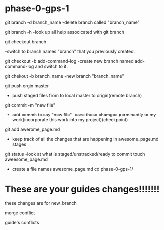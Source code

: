 phase-0-gps-1
=============
git branch -d branch_name
-delete branch called "branch_name"



git branch -h
-look up all help associcated with git branch

git checkout branch

-switch to branch names "branch" that you previously created.


git checkout -b add-command-log
-create new branch  named add-command-log and switch to it.


git chekout -b branch_name
-new branch "branch_name"

git push orgin master
-  push staged files from to local master to origin(remote branch)

git commit -m "new file"
- add commit to say "new file"
-save these chamges perminantly to my work(incorporate this work into my project)(checkpoint)

git add awerome_page.md
- keep track of all the changes that are happening in awesome_page.md stages

git status
-look at what is staged/unstracked/ready to commit
touch aweesome_page.md
- create a file names awesome_page.md
cd phase-0-gps-1/


These are your guides changes!!!!!!!
====================================

these changes are for new_branch


merge conflict

guide's conflicts
